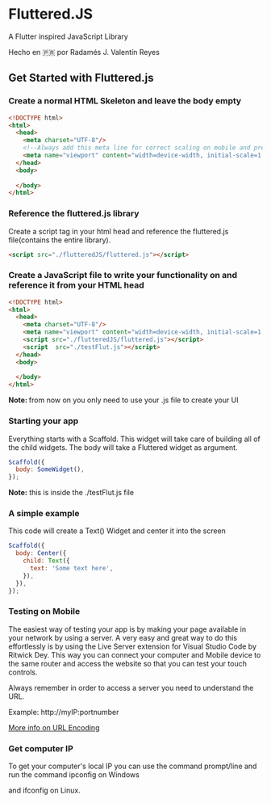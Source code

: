 # Fluttered.JS

A Flutter inspired JavaScript Library

Hecho en 🇵🇷 por Radamés J. Valentín Reyes

## Get Started with Fluttered.js



### Create a normal HTML Skeleton and leave the body empty

~~~html
<!DOCTYPE html>
<html>
  <head>
    <meta charset="UTF-8"/>
    <!--Always add this meta line for correct scaling on mobile and preventing zoom, which affects touch gestures-->
    <meta name="viewport" content="width=device-width, initial-scale=1.0,maximum-scale=1, user-scalable=0">
  </head>
  <body>
    
  </body>
</html>
~~~



### Reference the fluttered.js library

Create a script tag in your html head and reference the fluttered.js file(contains the entire library).

~~~html
<script src="./flutteredJS/fluttered.js"></script>
~~~



### Create a JavaScript file to write your functionality on and reference it from your HTML head

~~~html
<!DOCTYPE html>
<html>
  <head>
    <meta charset="UTF-8"/>
    <meta name="viewport" content="width=device-width, initial-scale=1.0">
    <script src="./flutteredJS/fluttered.js"></script>
    <script  src="./testFlut.js"></script>
  </head>
  <body>
    
  </body>
</html>
~~~

<strong>Note: </strong>from now on you only need to use your .js file to create your UI



### Starting your app

Everything starts with a Scaffold. This widget will take care of building all of the child widgets. The body will take a Fluttered widget as argument.

~~~javascript
Scaffold({
  body: SomeWidget(),
});
~~~

<strong>Note:</strong> this is inside the ./testFlut.js file

### A simple example

This code will create a Text() Widget and center it into the screen

~~~javascript
Scaffold({
  body: Center({
    child: Text({
      text: 'Some text here',
    }),
  }),
});
~~~



### Testing on Mobile

The easiest way of testing your app is by making your page available in your network by using a server. A very easy and great way to do this effortlessly is by using the Live Server extension for Visual Studio Code by Ritwick Dey. This way you can connect your computer and Mobile device to the same router and access the website so that you can test your touch controls.

Always remember in order to access a server you need to understand the URL.

Example: http://myIP:portnumber

<a href="https://www.w3schools.com/html/html_urlencode.asp">More info on URL Encoding</a>

### Get computer IP

To get your computer's local IP you can use the command prompt/line and run the command ipconfig on Windows

 and ifconfig on Linux.
